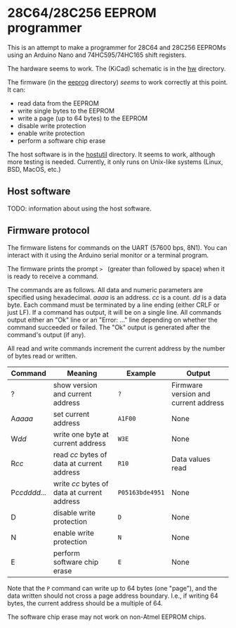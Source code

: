 # 28C64/28C256 EEPROM programmer

This is an attempt to make a programmer for 28C64 and 28C256 EEPROMs using an Arduino Nano and 74HC595/74HC165 shift registers.

The hardware seems to work.  The (KiCad) schematic is in the [hw](hw) directory.

The firmware (in the [eeprog](eeprog) directory) *seems* to work correctly at this point.  It can:

* read data from the EEPROM
* write single bytes to the EEPROM
* write a page (up to 64 bytes) to the EEPROM
* disable write protection
* enable write protection
* perform a software chip erase

The host software is in the [hostutil](hostutil) directory.  It seems to work, although more testing is needed.  Currently, it only runs on Unix-like systems (Linux, BSD, MacOS, etc.)

## Host software

TODO: information about using the host software.

## Firmware protocol

The firmware listens for commands on the UART (57600 bps, 8N1).  You can interact with it using the Arduino serial monitor or a terminal program.

The firmware prints the prompt `> ` (greater than followed by space) when it is ready to receive a command.

The commands are as follows.  All data and numeric parameters are specified using hexadecimal.  *aaaa* is an address.  *cc* is a count.  *dd* is a data byte.  Each command must be terminated by a line ending (either CRLF or just LF).  If a command has output, it will be on a single line.  All commands output either an "Ok" line or an "Error: ..." line depending on whether the command succeeded or failed.  The "Ok" output is generated after the command's output (if any).

All read and write commands increment the current address by the number of bytes read or written.

Command | Meaning | Example | Output
------- | ------- | ------- | ------
?       | show version and current address | `?` | Firmware version and current address
A*aaaa* | set current address | `A1F00` | None
W*dd*   | write one byte at current address | `W3E` | None
R*cc*   | read *cc* bytes of data at current address | `R10` | Data values read
P*ccdddd...* | write *cc* bytes of data at current address | `P05163bde4951` | None
D | disable write protection | `D` | None
N | enable write protection | `N` | None
E | perform software chip erase | `E` | None

Note that the `P` command can write up to 64 bytes (one "page"), and the data written should not cross a page address boundary.  I.e., if writing 64 bytes, the current address should be a multiple of 64.

The software chip erase may not work on non-Atmel EEPROM chips.
